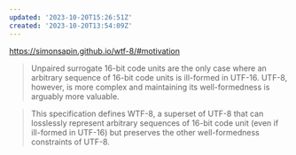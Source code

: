 ```yaml
---
updated: '2023-10-20T15:26:51Z'
created: '2023-10-20T13:54:09Z'
---
```

https://simonsapin.github.io/wtf-8/#motivation

> Unpaired surrogate 16-bit code units are the only case where an arbitrary sequence of 16-bit code units is ill-formed in UTF-16. UTF-8, however, is more complex and maintaining its well-formedness is arguably more valuable.

> This specification defines WTF-8, a superset of UTF-8 that can losslessly represent arbitrary sequences of 16-bit code unit (even if ill-formed in UTF-16) but preserves the other well-formedness constraints of UTF-8.